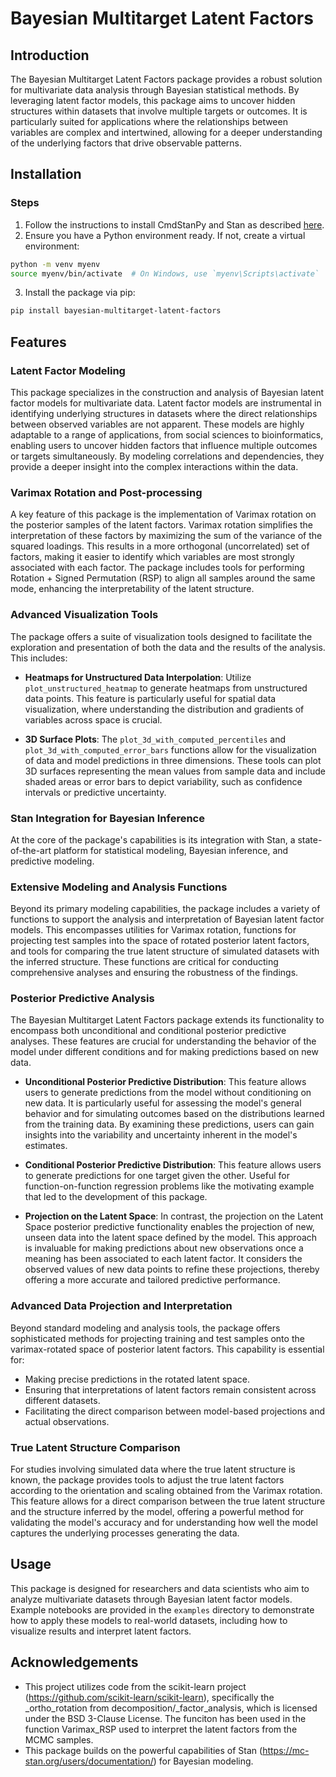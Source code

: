 
# Bayesian Multitarget Latent Factors

## Introduction
The Bayesian Multitarget Latent Factors package provides a robust solution for multivariate data analysis through Bayesian statistical methods. By leveraging latent factor models, this package aims to uncover hidden structures within datasets that involve multiple targets or outcomes. It is particularly suited for applications where the relationships between variables are complex and intertwined, allowing for a deeper understanding of the underlying factors that drive observable patterns.

## Installation

### Steps
1. Follow the instructions to install CmdStanPy and Stan as described [here](https://mc-stan.org/cmdstanpy/installation.html#function-install-cmdstan).
2. Ensure you have a Python environment ready. If not, create a virtual environment:
```bash
python -m venv myenv
source myenv/bin/activate  # On Windows, use `myenv\Scripts\activate`
```
3. Install the package via pip:
```bash
pip install bayesian-multitarget-latent-factors
```

## Features

### Latent Factor Modeling
This package specializes in the construction and analysis of Bayesian latent factor models for multivariate data. Latent factor models are instrumental in identifying underlying structures in datasets where the direct relationships between observed variables are not apparent. These models are highly adaptable to a range of applications, from social sciences to bioinformatics, enabling users to uncover hidden factors that influence multiple outcomes or targets simultaneously. By modeling correlations and dependencies, they provide a deeper insight into the complex interactions within the data.

### Varimax Rotation and Post-processing
A key feature of this package is the implementation of Varimax rotation on the posterior samples of the latent factors. Varimax rotation simplifies the interpretation of these factors by maximizing the sum of the variance of the squared loadings. This results in a more orthogonal (uncorrelated) set of factors, making it easier to identify which variables are most strongly associated with each factor. The package includes tools for performing Rotation + Signed Permutation (RSP) to align all samples around the same mode, enhancing the interpretability of the latent structure.

### Advanced Visualization Tools
The package offers a suite of visualization tools designed to facilitate the exploration and presentation of both the data and the results of the analysis. This includes:

- **Heatmaps for Unstructured Data Interpolation**: Utilize `plot_unstructured_heatmap` to generate heatmaps from unstructured data points. This feature is particularly useful for spatial data visualization, where understanding the distribution and gradients of variables across space is crucial.
  
- **3D Surface Plots**: The `plot_3d_with_computed_percentiles` and `plot_3d_with_computed_error_bars` functions allow for the visualization of data and model predictions in three dimensions. These tools can plot 3D surfaces representing the mean values from sample data and include shaded areas or error bars to depict variability, such as confidence intervals or predictive uncertainty.

### Stan Integration for Bayesian Inference
At the core of the package's capabilities is its integration with Stan, a state-of-the-art platform for statistical modeling, Bayesian inference, and predictive modeling.

### Extensive Modeling and Analysis Functions
Beyond its primary modeling capabilities, the package includes a variety of functions to support the analysis and interpretation of Bayesian latent factor models. This encompasses utilities for Varimax rotation, functions for projecting test samples into the space of rotated posterior latent factors, and tools for comparing the true latent structure of simulated datasets with the inferred structure. These functions are critical for conducting comprehensive analyses and ensuring the robustness of the findings.

### Posterior Predictive Analysis
The Bayesian Multitarget Latent Factors package extends its functionality to encompass both unconditional and conditional posterior predictive analyses. These features are crucial for understanding the behavior of the model under different conditions and for making predictions based on new data.

- **Unconditional Posterior Predictive Distribution**: This feature allows users to generate predictions from the model without conditioning on new data. It is particularly useful for assessing the model's general behavior and for simulating outcomes based on the distributions learned from the training data. By examining these predictions, users can gain insights into the variability and uncertainty inherent in the model's estimates.

- **Conditional Posterior Predictive Distribution**: This feature allows users to generate predictions for one target given the other. Useful for function-on-function regression problems like the motivating example that led to the development of this package.

- **Projection on the Latent Space**: In contrast, the projection on the Latent Space posterior predictive functionality enables the projection of new, unseen data into the latent space defined by the model. This approach is invaluable for making predictions about new observations once a meaning has been associated to each latent factor. It considers the observed values of new data points to refine these projections, thereby offering a more accurate and tailored predictive performance.

### Advanced Data Projection and Interpretation
Beyond standard modeling and analysis tools, the package offers sophisticated methods for projecting training and test samples onto the varimax-rotated space of posterior latent factors. This capability is essential for:
- Making precise predictions in the rotated latent space.
- Ensuring that interpretations of latent factors remain consistent across different datasets.
- Facilitating the direct comparison between model-based projections and actual observations.

### True Latent Structure Comparison
For studies involving simulated data where the true latent structure is known, the package provides tools to adjust the true latent factors according to the orientation and scaling obtained from the Varimax rotation. This feature allows for a direct comparison between the true latent structure and the structure inferred by the model, offering a powerful method for validating the model's accuracy and for understanding how well the model captures the underlying processes generating the data.

## Usage
This package is designed for researchers and data scientists who aim to analyze multivariate datasets through Bayesian latent factor models. Example notebooks are provided in the `examples` directory to demonstrate how to apply these models to real-world datasets, including how to visualize results and interpret latent factors.

## Acknowledgements
- This project utilizes code from the scikit-learn project (https://github.com/scikit-learn/scikit-learn), specifically the _ortho_rotation from decomposition/_factor_analysis, which is licensed under the BSD 3-Clause License. The funciton has been used in the function Varimax_RSP used to interpret the latent factors from the MCMC samples.
- This package builds on the powerful capabilities of Stan (https://mc-stan.org/users/documentation/) for Bayesian modeling.
